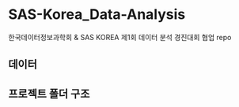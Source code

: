 # SAS-Korea_Data-Analysis
한국데이터정보과학회 &amp; SAS KOREA 제1회 데이터 분석 경진대회 협업 repo

## 데이터

## 프로젝트 폴더 구조
